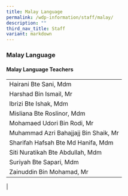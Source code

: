 ```yaml
---
title: Malay Language
permalink: /wdp-information/staff/malay/
description: ""
third_nav_title: Staff
variant: markdown
---
```

### **Malay Language**

#### **Malay Language Teachers**

|  |
|---|
| Hairani Bte Sani, Mdm |
| Harshad Bin Ismail, Mr |
| Ibrizi Bte Ishak, Mdm |
| Misliana Bte Roslinor, Mdm |
| Mohamaed Udori Bin Rodi, Mr|
| Muhammad Azri Bahajjajj Bin Shaik, Mr  
| Sharifah Hafsah Bte Md Hanifa, Mdm |
| Siti Nuratikah Bte Abdullah, Mdm |
| Suriyah Bte Sapari, Mdm |
| Zainuddin Bin Mohamad, Mr|
|